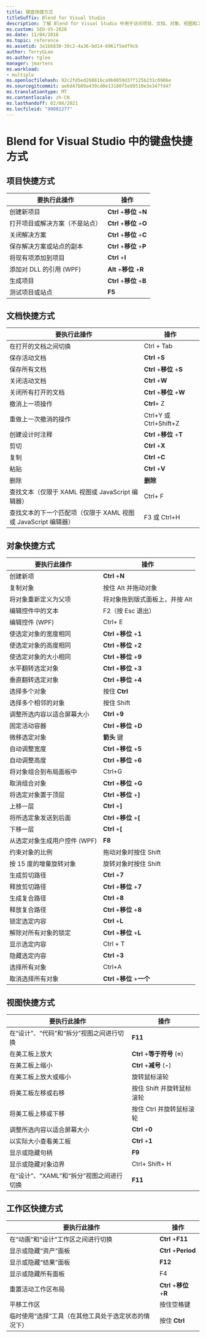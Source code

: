 ```yaml
---
title: 键盘快捷方式
titleSuffix: Blend for Visual Studio
description: 了解 Blend for Visual Studio 中用于访问项目、文档、对象、视图和工作区的命令的键盘快捷方式。
ms.custom: SEO-VS-2020
ms.date: 11/04/2016
ms.topic: reference
ms.assetid: 3a1b6830-30c2-4a36-bd14-6961f5edf9cb
author: TerryGLee
ms.author: tglee
manager: jmartens
ms.workload:
- multiple
ms.openlocfilehash: 92c2fd5ed260816ca9b0859d37f125b231c0906e
ms.sourcegitcommit: ae6d47b09a439cd0e13180f5e89510e3e347fd47
ms.translationtype: MT
ms.contentlocale: zh-CN
ms.lasthandoff: 02/08/2021
ms.locfileid: "99881277"
---
```

# <a name="keyboard-shortcuts-in-blend-for-visual-studio"></a>Blend for Visual Studio 中的键盘快捷方式

## <a name="project-shortcuts"></a>项目快捷方式

|要执行此操作|操作|
|----------------|-------------|
|创建新项目|**Ctrl** +**移位** +**N**|
|打开项目或解决方案（不是站点）|**Ctrl** +**移位** +**O**|
|关闭解决方案|**Ctrl** +**移位** +**C**|
|保存解决方案或站点的副本|**Ctrl** +**移位** +**P**|
|将现有项添加到项目|**Ctrl** +**I**|
|添加对 DLL 的引用 (WPF)|**Alt** +**移位** +**R**|
|生成项目|**Ctrl** +**移位** +**B**|
|测试项目或站点|**F5**|

## <a name="document-shortcuts"></a>文档快捷方式

|要执行此操作|操作|
|----------------|-------------|
|在打开的文档之间切换|Ctrl + Tab|
|保存活动文档|**Ctrl** +**S**|
|保存所有文档|**Ctrl** +**移位** +**S**|
|关闭活动文档|**Ctrl** +**W**|
|关闭所有打开的文档|**Ctrl** +**移位** +**W**|
|撤消上一项操作|**Ctrl**+ Z|
|重做上一次撤消的操作|Ctrl+Y 或 Ctrl+Shift+Z|
|创建设计时注释|**Ctrl** +**移位** +**T**|
|剪切|**Ctrl** +**X**|
|复制|**Ctrl** +**C**|
|粘贴|**Ctrl** +**V**|
|删除|**删除**|
|查找文本（仅限于 XAML 视图或 JavaScript 编辑器）| Ctrl+  F|
|查找文本的下一个匹配项（仅限于 XAML 视图或 JavaScript 编辑器）|F3 或 Ctrl+H|

## <a name="object-shortcuts"></a>对象快捷方式

|要执行此操作|操作|
|----------------|-------------|
|创建新项|**Ctrl** +**N**|
|复制对象|按住 Alt 并拖动对象|
|将对象重新定义为父项|将对象拖到版式面板上，并按 Alt|
|编辑控件中的文本|F2（按 Esc 退出）|
|编辑控件 (WPF)| Ctrl+  E|
|使选定对象的宽度相同|**Ctrl** +**移位** +**1**|
|使选定对象的高度相同|**Ctrl** +**移位** +**2**|
|使选定对象的大小相同|**Ctrl** +**移位** +**9**|
|水平翻转选定对象|**Ctrl** +**移位** +**3**|
|垂直翻转选定对象|**Ctrl** +**移位** +**4**|
|选择多个对象|按住 **Ctrl**|
|选择多个相邻的对象|按住 Shift|
|调整所选内容以适合屏幕大小|**Ctrl** +**9**|
|固定活动容器|**Ctrl** +**移位** +**D**|
|微移选定对象|**箭头** 键|
|自动调整宽度|**Ctrl** +**移位** +**5**|
|自动调整高度|**Ctrl** +**移位** +**6**|
|将对象组合到布局面板中|Ctrl+G|
|取消组合对象|**Ctrl** +**移位** +**G**|
|将选定对象置于顶层|**Ctrl** +**移位** +**]**|
|上移一层|**Ctrl** +**]**|
|将所选定象发送到后面|**Ctrl** +**移位** +**[**|
|下移一层|**Ctrl** +**[**|
|从选定对象生成用户控件 (WPF)|**F8**|
|约束对象的比例|拖动对象时按住 Shift|
|按 15 度的增量旋转对象|旋转对象时按住 Shift|
|生成剪切路径|**Ctrl** +**7**|
|释放剪切路径|**Ctrl** +**移位** +**7**|
|生成复合路径|**Ctrl** +**8**|
|释放复合路径|**Ctrl** +**移位** +**8**|
|锁定选定内容|**Ctrl** +**L**|
|解除对所有对象的锁定|**Ctrl** +**移位** +**L**|
|显示选定内容| Ctrl + T |
|隐藏选定内容|**Ctrl** +**3**|
|选择所有对象|Ctrl+A |
|取消选择所有对象|**Ctrl** +**移位** +**一个**|

## <a name="view-shortcuts"></a>视图快捷方式

|要执行此操作|操作|
|----------------|-------------|
|在“设计”、“代码”和“拆分”视图之间进行切换|**F11**|
|在美工板上放大|**Ctrl** +**等于符号** (**=**) |
|在美工板上缩小|**Ctrl** +**减号** (**-**) |
|在美工板上放大或缩小|旋转鼠标滚轮|
|将美工板左移或右移|按住 Shift 并旋转鼠标滚轮|
|将美工板上移或下移|按住 Ctrl 并旋转鼠标滚轮|
|调整所选内容以适合屏幕大小|**Ctrl** +**0**|
|以实际大小查看美工板|**Ctrl** +**1**|
|显示或隐藏句柄|**F9**|
|显示或隐藏对象边界| Ctrl+  Shift+  H|
|在“设计”、“XAML”和“拆分”视图之间进行切换|**F11**|

## <a name="workspace-shortcuts"></a>工作区快捷方式

|要执行此操作|操作|
|----------------|-------------|
|在“动画”和“设计”工作区之间进行切换|**Ctrl** +**F11**|
|显示或隐藏“资产”面板|**Ctrl** +**Period**|
|显示或隐藏“结果”面板|**F12**|
|显示或隐藏所有面板|F4|
|重置活动工作区布局|**Ctrl** +**移位** +**R**|
|平移工作区|按住空格键|
|临时使用“选择”工具（在其他工具处于选定状态的情况下）|按住 **Ctrl**|

